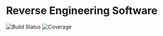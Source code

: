 # Reverse Engineering Software

![Build Status](https://img.shields.io/badge/build-passing-brightgreen)
![Coverage](https://img.shields.io/badge/coverage-0%2)
